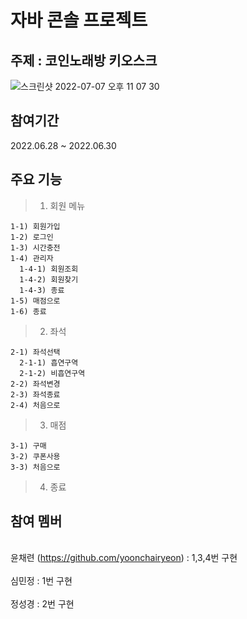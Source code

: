# 자바 콘솔 프로젝트

## 주제 : 코인노래방 키오스크

![스크린샷 2022-07-07 오후 11 07 30](https://user-images.githubusercontent.com/72480778/177796933-d40f9dac-e44c-47fb-99e0-5a2c572dd701.jpg)

## 참여기간
  2022.06.28 ~ 2022.06.30

## 주요 기능
> 1) 회원 메뉴
>>
    1-1) 회원가입
    1-2) 로그인
    1-3) 시간충전
    1-4) 관리자 
      1-4-1) 회원조회
      1-4-2) 회원찾기
      1-4-3) 종료
    1-5) 매점으로
    1-6) 종료
    
> 2) 좌석
>>
    2-1) 좌석선택
      2-1-1) 흡연구역
      2-1-2) 비흡연구역
    2-2) 좌석변경
    2-3) 좌석종료
    2-4) 처음으로

> 3) 매점
>>
    3-1) 구매
    3-2) 쿠폰사용
    3-3) 처음으로
    
> 4) 종료

## 참여 멤버
<br> 윤채련 (https://github.com/yoonchairyeon) : 1,3,4번 구현 </br>
<br> 심민정 : 1번 구현 </br>
<br> 정성경 : 2번 구현 </br>
